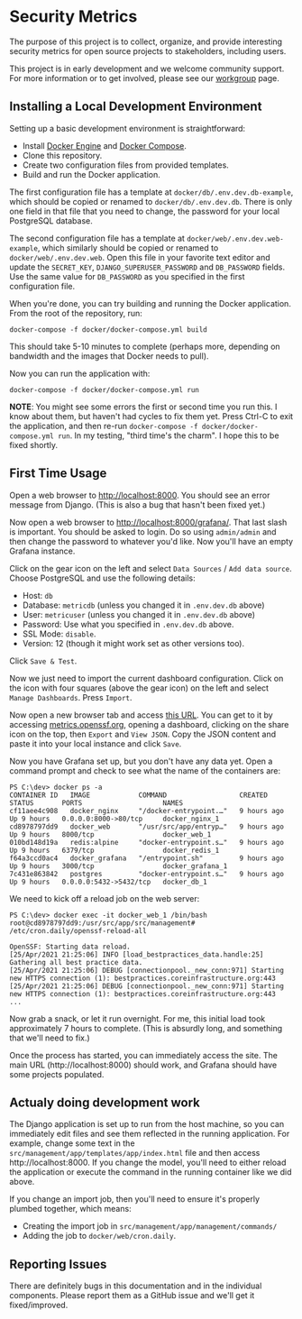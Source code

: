# Security Metrics

The purpose of this project is to collect, organize, and provide interesting security metrics
for open source projects to stakeholders, including users.

This project is in early development and we welcome community support. For more information or
to get involved, please see our [workgroup](https://github.com/ossf/wg-identifying-security-threats)
page.

## Installing a Local Development Environment

Setting up a basic development environment is straightforward:

* Install [Docker Engine](https://docs.docker.com/engine/install/) and 
  [Docker Compose](https://docs.docker.com/compose/install/).
* Clone this repository.
* Create two configuration files from provided templates.
* Build and run the Docker application.

The first configuration file has a template at `docker/db/.env.dev.db-example`, which should
be copied or renamed to `docker/db/.env.dev.db`. There is only one field in that file
that you need to change, the password for your local PostgreSQL database.

The second configuration file has a template at `docker/web/.env.dev.web-example`, which
similarly should be copied or renamed to `docker/web/.env.dev.web`. Open this file in your
favorite text editor and update the `SECRET_KEY`, `DJANGO_SUPERUSER_PASSWORD` and
`DB_PASSWORD` fields. Use the same value for `DB_PASSWORD` as you specified in the first
configuration file.

When you're done, you can try building and running the Docker application. From the root
of the repository, run:

`docker-compose -f docker/docker-compose.yml build`

This should take 5-10 minutes to complete (perhaps more, depending on bandwidth and the
images that Docker needs to pull).

Now you can run the application with:

`docker-compose -f docker/docker-compose.yml run`

**NOTE**: You might see some errors the first or second time you run this. I know about
them, but haven't had cycles to fix them yet. Press Ctrl-C to exit the application,
and then re-run `docker-compose -f docker/docker-compose.yml run`. In my testing,
"third time's the charm". I hope this to be fixed shortly.

## First Time Usage

Open a web browser to [http://localhost:8000](http://localhost:8000). You should see an 
error message from Django. (This is also a bug that hasn't been fixed yet.)

Now open a web browser to [http://localhost:8000/grafana/](http://localhost:8000/grafana/).
That last slash is important. You should be asked to login. Do so using `admin/admin` and then
change the password to whatever you'd like. Now you'll have an empty Grafana instance.

Click on the gear icon on the left and select `Data Sources` / `Add data source`. Choose
PostgreSQL and use the following details:

* Host: `db`
* Database: `metricdb` (unless you changed it in `.env.dev.db` above)
* User: `metricuser` (unless you changed it in `.env.dev.db` above)
* Password: Use what you specified in `.env.dev.db` above.
* SSL Mode: `disable`.
* Version: 12 (though it might work set as other versions too).

Click `Save & Test`.

Now we just need to import the current dashboard configuration. Click on the icon with
four squares (above the gear icon) on the left and select `Manage Dashboards`. Press
`Import`.

Now open a new browser tab and access
[this URL](https://metrics.openssf.org/grafana/d/default/metric-dashboard?editview=dashboard_json&orgId=1).
You can get to it by accessing [metrics.openssf.org](https://metrics.openssf.org), opening
a dashboard, clicking on the share icon on the top, then `Export` and `View JSON`. Copy the JSON
content and paste it into your local instance and click `Save`.

Now you have Grafana set up, but you don't have any data yet. Open a command prompt and check
to see what the name of the containers are:

```
PS C:\dev> docker ps -a
CONTAINER ID   IMAGE            COMMAND                  CREATED       STATUS       PORTS                    NAMES
cf11aee4c908   docker_nginx     "/docker-entrypoint.…"   9 hours ago   Up 9 hours   0.0.0.0:8000->80/tcp     docker_nginx_1
cd8978797dd9   docker_web       "/usr/src/app/entryp…"   9 hours ago   Up 9 hours   8000/tcp                 docker_web_1
010bd148d19a   redis:alpine     "docker-entrypoint.s…"   9 hours ago   Up 9 hours   6379/tcp                 docker_redis_1
f64a3ccd0ac4   docker_grafana   "/entrypoint.sh"         9 hours ago   Up 9 hours   3000/tcp                 docker_grafana_1
7c431e863842   postgres         "docker-entrypoint.s…"   9 hours ago   Up 9 hours   0.0.0.0:5432->5432/tcp   docker_db_1
```

We need to kick off a reload job on the web server:

```
PS C:\dev> docker exec -it docker_web_1 /bin/bash
root@cd8978797dd9:/usr/src/app/src/management# /etc/cron.daily/openssf-reload-all

OpenSSF: Starting data reload.
[25/Apr/2021 21:25:06] INFO [load_bestpractices_data.handle:25] Gathering all best practice data.
[25/Apr/2021 21:25:06] DEBUG [connectionpool._new_conn:971] Starting new HTTPS connection (1): bestpractices.coreinfrastructure.org:443
[25/Apr/2021 21:25:06] DEBUG [connectionpool._new_conn:971] Starting new HTTPS connection (1): bestpractices.coreinfrastructure.org:443
...
```

Now grab a snack, or let it run overnight. For me, this initial load took approximately 7 hours
to complete. (This is absurdly long, and something that we'll need to fix.)

Once the process has started, you can immediately access the site. The main URL
(http://localhost:8000) should work, and Grafana should have some projects populated.

## Actualy doing development work

The Django application is set up to run from the host machine, so you can immediately edit
files and see them reflected in the running application. For example, change some text
in the `src/management/app/templates/app/index.html` file and then access http://localhost:8000.
If you change the model, you'll need to either reload the application or execute the command
in the running container like we did above.

If you change an import job, then you'll need to ensure it's properly plumbed together, which
means:

* Creating the import job in `src/management/app/management/commands/`
* Adding the job to `docker/web/cron.daily`.

## Reporting Issues

There are definitely bugs in this documentation and in the individual components. Please
report them as a GitHub issue and we'll get it fixed/improved.
